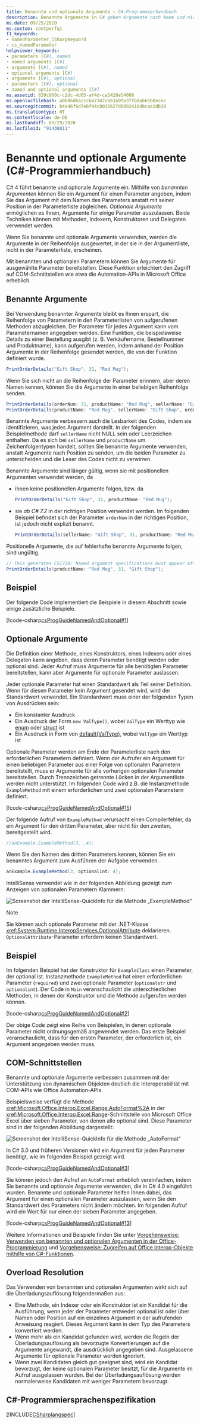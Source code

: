 ```yaml
---
title: Benannte und optionale Argumente – C#-Programmierhandbuch
description: Benannte Argumente in C# geben Argumente nach Name und nicht nach Position an. Optionale Argumente können ausgelassen werden.
ms.date: 09/25/2020
ms.custom: contperfq1
f1_keywords:
- namedParameter_CSharpKeyword
- cs_namedParameter
helpviewer_keywords:
- parameters [C#], named
- named arguments [C#]
- arguments [C#], named
- optional arguments [C#]
- arguments [C#], optional
- parameters [C#], optional
- named and optional arguments [C#]
ms.assetid: 839c960c-c2dc-4d05-af4d-ca5428e54008
ms.openlocfilehash: a0606d6acccb47347c663a9fe3ffb8ab65b0ecec
ms.sourcegitcommit: b4a46f6d7ebf44c0035627d00924164bcae2db30
ms.translationtype: HT
ms.contentlocale: de-DE
ms.lasthandoff: 09/29/2020
ms.locfileid: "91438011"
---
```

# <a name="named-and-optional-arguments-c-programming-guide"></a>Benannte und optionale Argumente (C#-Programmierhandbuch)

C# 4 führt benannte und optionale Argumente ein. Mithilfe von *benannten Argumenten* können Sie ein Argument für einen Parameter angeben, indem Sie das Argument mit dem Namen des Parameters anstatt mit seiner Position in der Parameterliste abgleichen. *Optionale Argumente* ermöglichen es Ihnen, Argumente für einige Parameter auszulassen. Beide Techniken können mit Methoden, Indexern, Konstruktoren und Delegaten verwendet werden.

Wenn Sie benannte und optionale Argumente verwenden, werden die Argumente in der Reihenfolge ausgewertet, in der sie in der Argumentliste, nicht in der Parameterliste, erscheinen.

Mit benannten und optionalen Parametern können Sie Argumente für ausgewählte Parameter bereitstellen. Diese Funktion erleichtert den Zugriff auf COM-Schnittstellen wie etwa die Automation-APIs in Microsoft Office erheblich.

## <a name="named-arguments"></a>Benannte Argumente

Bei Verwendung benannter Argumente bleibt es Ihnen erspart, die Reihenfolge von Parametern in den Parameterlisten von aufgerufenen Methoden abzugleichen. Der Parameter für jedes Argument kann vom Parameternamen angegeben werden. Eine Funktion, die beispielsweise Details zu einer Bestellung ausgibt (z. B. Verkäufername, Bestellnummer und Produktname), kann aufgerufen werden, indem anhand der Position Argumente in der Reihenfolge gesendet werden, die von der Funktion definiert wurde.

```csharp
PrintOrderDetails("Gift Shop", 31, "Red Mug");
```

Wenn Sie sich nicht an die Reihenfolge der Parameter erinnern, aber deren Namen kennen, können Sie die Argumente in einer beliebigen Reihenfolge senden.

```csharp
PrintOrderDetails(orderNum: 31, productName: "Red Mug", sellerName: "Gift Shop");
PrintOrderDetails(productName: "Red Mug", sellerName: "Gift Shop", orderNum: 31);
```

Benannte Argumente verbessern auch die Lesbarkeit des Codes, indem sie identifizieren, was jedes Argument darstellt. In der folgenden Beispielmethode darf `sellerName` nicht NULL sein oder Leerzeichen enthalten. Da es sich bei `sellerName` und `productName` um Zeichenfolgentypen handelt, sollten Sie benannte Argumente verwenden, anstatt Argumente nach Position zu senden, um die beiden Parameter zu unterscheiden und die Leser des Codes nicht zu verwirren.
  
Benannte Argumente sind länger gültig, wenn sie mit positionellen Argumenten verwendet werden, da

- ihnen keine positionellen Argumente folgen, bzw. da

    ```csharp
    PrintOrderDetails("Gift Shop", 31, productName: "Red Mug");
    ```

- sie _ab C# 7.2_ in der richtigen Position verwendet werden. Im folgenden Beispiel befindet sich der Parameter `orderNum` in der richtigen Position, ist jedoch nicht explizit benannt.

    ```csharp
    PrintOrderDetails(sellerName: "Gift Shop", 31, productName: "Red Mug");
    ```

Positionelle Argumente, die auf fehlerhafte benannte Argumente folgen, sind ungültig.

```csharp
// This generates CS1738: Named argument specifications must appear after all fixed arguments have been specified.
PrintOrderDetails(productName: "Red Mug", 31, "Gift Shop");
```

## <a name="example"></a>Beispiel

Der folgende Code implementiert die Beispiele in diesem Abschnitt sowie einige zusätzliche Beispiele.  

[!code-csharp[csProgGuideNamedAndOptional#1](~/samples/snippets/csharp/VS_Snippets_VBCSharp/csprogguidenamedandoptional/cs/program.cs#1)]

## <a name="optional-arguments"></a>Optionale Argumente

Die Definition einer Methode, eines Konstruktors, eines Indexers oder eines Delegaten kann angeben, dass deren Parameter benötigt werden oder optional sind. Jeder Aufruf muss Argumente für alle benötigten Parameter bereitstellen, kann aber Argumente für optionale Parameter auslassen.

Jeder optionale Parameter hat einen Standardwert als Teil seiner Definition. Wenn für diesen Parameter kein Argument gesendet wird, wird der Standardwert verwendet. Ein Standardwert muss einer der folgenden Typen von Ausdrücken sein:
  
- Ein konstanter Ausdruck  
- Ein Ausdruck der Form `new ValType()`, wobei `ValType` ein Werttyp wie [enum](../../language-reference/builtin-types/enum.md) oder [struct](../../language-reference/builtin-types/struct.md) ist
- Ein Ausdruck in Form von [default(ValType)](../../language-reference/operators/default.md), wobei `ValType` ein Werttyp ist

Optionale Parameter werden am Ende der Parameterliste nach den erforderlichen Parametern definiert. Wenn der Aufrufer ein Argument für einen beliebigen Parameter aus einer Folge von optionalen Parametern bereitstellt, muss er Argumente für alle vorherigen optionalen Parameter bereitstellen. Durch Trennzeichen getrennte Lücken in der Argumentliste werden nicht unterstützt. Im folgenden Code wird z.B. die Instanzmethode `ExampleMethod` mit einem erforderlichen und zwei optionalen Parametern definiert.

[!code-csharp[csProgGuideNamedAndOptional#15](~/samples/snippets/csharp/VS_Snippets_VBCSharp/csprogguidenamedandoptional/cs/optional.cs#15)]

Der folgende Aufruf von `ExampleMethod` verursacht einen Compilerfehler, da ein Argument für den dritten Parameter, aber nicht für den zweiten, bereitgestellt wird.

```csharp
//anExample.ExampleMethod(3, ,4);
```

Wenn Sie den Namen des dritten Parameters kennen, können Sie ein benanntes Argument zum Ausführen der Aufgabe verwenden.

```csharp
anExample.ExampleMethod(3, optionalint: 4);
```

IntelliSense verwendet wie in der folgenden Abbildung gezeigt zum Anzeigen von optionalen Parametern Klammern:

![Screenshot der IntelliSense-QuickInfo für die Methode „ExampleMethod“](./media/named-and-optional-arguments/optional-examplemethod-parameters.png)

> [!NOTE]
> Sie können auch optionale Parameter mit der .NET-Klasse <xref:System.Runtime.InteropServices.OptionalAttribute> deklarieren. `OptionalAttribute`-Parameter erfordern keinen Standardwert.

## <a name="example"></a>Beispiel

Im folgenden Beispiel hat der Konstruktor für `ExampleClass` einen Parameter, der optional ist. Instanzmethode `ExampleMethod` hat einen erforderlichen Parameter (`required`) und zwei optionale Parameter (`optionalstr` und `optionalint`). Der Code in `Main` veranschaulicht die unterschiedlichen Methoden, in denen der Konstruktor und die Methode aufgerufen werden können.

[!code-csharp[csProgGuideNamedAndOptional#2](~/samples/snippets/csharp/VS_Snippets_VBCSharp/csprogguidenamedandoptional/cs/optional.cs#2)]

Der obige Code zeigt eine Reihe von Beispielen, in denen optionale Parameter nicht ordnungsgemäß angewendet werden. Das erste Beispiel veranschaulicht, dass für den ersten Parameter, der erforderlich ist, ein Argument angegeben werden muss.
  
## <a name="com-interfaces"></a>COM-Schnittstellen

Benannte und optionale Argumente verbessern zusammen mit der Unterstützung von dynamischen Objekten deutlich die Interoperabilität mit COM-APIs wie Office Automation-APIs.

Beispielsweise verfügt die Methode <xref:Microsoft.Office.Interop.Excel.Range.AutoFormat%2A> in der <xref:Microsoft.Office.Interop.Excel.Range>-Schnittstelle von Microsoft Office Excel über sieben Parameter, von denen alle optional sind. Diese Parameter sind in der folgenden Abbildung dargestellt:

![Screenshot der IntelliSense-QuickInfo für die Methode „AutoFormat“](./media/named-and-optional-arguments/autoformat-method-parameters.png)

In C# 3.0 und früheren Versionen wird ein Argument für jeden Parameter benötigt, wie im folgenden Beispiel gezeigt wird.

[!code-csharp[csProgGuideNamedAndOptional#3](~/samples/snippets/csharp/VS_Snippets_VBCSharp/csprogguidenamedandoptional/cs/namedandoptcom.cs#3)]

Sie können jedoch den Aufruf an `AutoFormat` erheblich vereinfachen, indem Sie benannte und optionale Argumente verwenden, die in C# 4.0 eingeführt wurden. Benannte und optionale Parameter helfen Ihnen dabei, das Argument für einen optionalen Parameter auszulassen, wenn Sie den Standardwert des Parameters nicht ändern möchten. Im folgenden Aufruf wird ein Wert für nur einen der sieben Parameter angegeben.

[!code-csharp[csProgGuideNamedAndOptional#13](~/samples/snippets/csharp/VS_Snippets_VBCSharp/csprogguidenamedandoptional/cs/namedandoptcom.cs#13)]

Weitere Informationen und Beispiele finden Sie unter [Vorgehensweise: Verwenden von benannten und optionalen Argumenten in der Office-Programmierung](./how-to-use-named-and-optional-arguments-in-office-programming.md) und [Vorgehensweise: Zugreifen auf Office Interop-Objekte mithilfe von C#-Funktionen](../interop/how-to-access-office-onterop-objects.md).
  
## <a name="overload-resolution"></a>Overload Resolution

Das Verwenden von benannten und optionalen Argumenten wirkt sich auf die Überladungsauflösung folgendermaßen aus:

- Eine Methode, ein Indexer oder ein Konstruktor ist ein Kandidat für die Ausführung, wenn jeder der Parameter entweder optional ist oder über Namen oder Position auf ein einzelnes Argument in der aufrufenden Anweisung reagiert. Dieses Argument kann in dem Typ des Parameters konvertiert werden.  
- Wenn mehr als ein Kandidat gefunden wird, werden die Regeln der Überladungsauflösung als bevorzugte Konvertierungen auf die Argumente angewandt, die ausdrücklich angegeben sind. Ausgelassene Argumente für optionale Parameter werden ignoriert.
- Wenn zwei Kandidaten gleich gut geeignet sind, wird ein Kandidat bevorzugt, der keine optionalen Parameter besitzt, für die Argumente im Aufruf ausgelassen wurden. Bei der Überladungsauflösung werden normalerweise Kandidaten mit weniger Parametern bevorzugt.
  
## <a name="c-language-specification"></a>C#-Programmiersprachenspezifikation

[!INCLUDE[CSharplangspec](~/includes/csharplangspec-md.md)]
